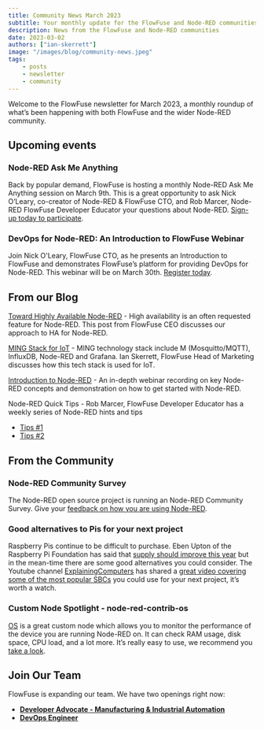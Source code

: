 ```yaml
---
title: Community News March 2023
subtitle: Your monthly update for the FlowFuse and Node-RED communities
description: News from the FlowFuse and Node-RED communities
date: 2023-03-02
authors: ["ian-skerrett"]
image: "/images/blog/community-news.jpeg"
tags:
    - posts
    - newsletter
    - community
---
```


Welcome to the FlowFuse newsletter for March 2023, a monthly roundup of what’s been happening with both FlowFuse and the wider Node-RED community. 

<!--more-->

## Upcoming events

### Node-RED Ask Me Anything
Back by popular demand, FlowFuse is hosting a monthly Node-RED Ask Me Anything session on March 9th. This is a great opportunity to ask Nick O’Leary, co-creator of Node-RED & FlowFuse CTO, and Rob Marcer, Node-RED FlowFuse Developer Educator your questions about Node-RED. [Sign-up today to participate](/ask-me-anything/ama-nodered/). 

### DevOps for Node-RED: An Introduction to FlowFuse Webinar
Join Nick O'Leary, FlowFuse CTO, as he presents an Introduction to FlowFuse and demonstrates FlowFuse’s platform for providing DevOps for Node-RED. This webinar will be on March 30th. [Register today](/webinars/2023/introduction-to-flowforge/).

## From our Blog
[Toward Highly Available Node-RED](/blog/2023/02/highly-available-node-red/) - High availability is an often requested feature for Node-RED. This post from FlowFuse CEO discusses our approach to HA for Node-RED.

[MING Stack for IoT](/blog/2023/02/ming-blog/) - MING technology stack include M (Mosquitto/MQTT), InfluxDB, Node-RED and Grafana. Ian Skerrett, FlowFuse Head of Marketing discusses how this tech stack is used for IoT.

[Introduction to Node-RED](https://www.youtube.com/watch?v=47EvfmJji-k) - An in-depth webinar recording on key Node-RED concepts and demonstration on how to get started with Node-RED.

Node-RED Quick Tips - Rob Marcer, FlowFuse Developer Educator has a weekly series of Node-RED hints and tips
* [Tips #1](/blog/2023/02/3-quick-node-red-tips-1/)
* [Tips #2](/blog/2023/02/3-quick-node-red-tips-2/)

## From the Community

### Node-RED Community Survey
The Node-RED open source project is running an Node-RED Community Survey. Give your [feedback on how you are using Node-RED](https://nodered.org/blog/2023/02/23/community-survey).

### Good alternatives to Pis for your next project
Raspberry Pis continue to be difficult to purchase. Eben Upton of the Raspberry Pi Foundation has said that [supply should improve this year](https://www.raspberrypi.com/news/supply-chain-update-its-good-news/) but in the mean-time there are some good alternatives you could consider. The Youtube channel [ExplainingComputers](https://www.youtube.com/@ExplainingComputers) has shared a [great video covering some of the most popular SBCs](https://www.youtube.com/watch?v=k8clrUclPIs) you could use for your next project, it’s worth a watch.

### Custom Node Spotlight - node-red-contrib-os
[OS](https://flows.nodered.org/node/node-red-contrib-os) is a great custom node which allows you to monitor the performance of the device you are running Node-RED on. It can check RAM usage, disk space, CPU load, and a lot more. It’s really easy to use, we recommend you [take a look](https://flows.nodered.org/node/node-red-contrib-os).

## Join Our Team
FlowFuse is expanding our team. We have two openings right now:

* **[Developer Advocate - Manufacturing & Industrial Automation](https://boards.greenhouse.io/flowforge/jobs/4798023004)**
* **[DevOps Engineer](https://boards.greenhouse.io/flowforge/jobs/4796271004)**

